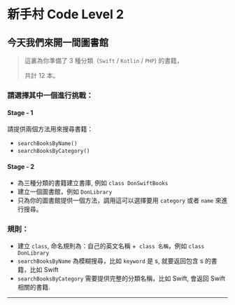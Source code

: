 # 新手村 Code Level 2



## 今天我們來開一間圖書館

> 這裏為你準備了 3 種分類（`Swift` / `Kotlin` / `PHP`) 的書籍，
>
> 共計 12 本。

### 請選擇其中一個進行挑戰：

#### Stage - 1
請提供兩個方法用來搜尋書籍：

- `searchBooksByName()`
- `searchBooksByCategory()`

#### Stage - 2

- 為三種分類的書籍建立書庫, 例如 `class DonSwiftBooks`
- 建立一個圖書館，例如 `DonLibrary`
- 只為你的圖書館提供一個方法，調用這可以選擇要用 `category` 或者 `name` 來進行搜尋。

### 規則：

- 建立 `class`, 命名規則為：自己的英文名稱 +` class 名稱`，例如 `class DonLibrary`
- `searchBooksByName` 為模糊搜尋，比如 `keyword` 是 s, 就要返回包含 s 的書籍，比如 Swift
- `searchBooksByCategory` 需要提供完整的分類名稱，比如 Swift, 會返回 Swift 相關的書籍.



---

